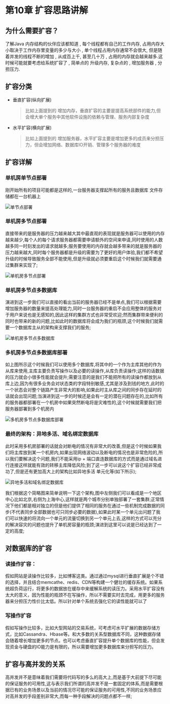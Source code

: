 # 第10章 扩容思路讲解

## 为什么需要扩容？

了解Java 内存结构的伙伴应该都知道 , 每个线程都有自己的工作内存, 占用内存大小取决于工作内存里变量的多少与大小 , 单个线程占用内存通常不会很大, 但是随着并发的线程不断的增加 , 从成百上千, 甚至几十万 , 占用的内存就会越来越多.这时候可能就要考虑给系统扩容了 , 简单点的 升级内存, 复杂点的 , 增加服务器 , 分担压力.

## 扩容分类

+ 垂直扩容(纵向扩展)
  > 比如上面提到的 增加内存，垂直扩容的主要是提高系统部件的能力,但会增大单个服务中其他软件设施的依赖与管理、服务内部复杂度
+ 水平扩容(横向扩展) 
  > 比如上面提到的 增加服务器，水平扩容主要是增加更多的成员来分担压力，但会增加网络、数据库IO开销、管理多个服务器的难度

## 扩容详解

### 单机房单节点部署

刚开始所有的项目可能都是这样的,一台服务器支撑起所有的服务且数据库 文件存储都在一台机器上

![单节点部署](https://upload-images.jianshu.io/upload_images/12420747-1bf1d07250eb976d.png)

### 单机房多节点部署

直接带来的是服务器的压力越来越大其中最直观的表现就是服务器可以使用的内存越来越少,每个人的每个请求服务器都需要申请额外的空间来申请,同时使用的人数越多同一时刻发出的请求就越多;服务要使用的内存就会越多带来的就是服务器的压力越来越大,同时每个服务器都是升级的需要为了更好的用户体验,我们都不希望升级的时候导致服务全部不能使用,但是升级就必须要重启这个时候我们就需要通过集群来实现了;

![单机房多节点部署](https://upload-images.jianshu.io/upload_images/12420747-ae4a406a228403dc.png)

### 单机房多节点多数据库

演进到这一步我们可以直接的看出当前的服务器已经不是单点,我们可以根据需要增加服务器的数量来提高处理能力,同时一台服务器的重启不会应用整体的服务对于用户来说也是无感知的,因此这样的集群方式也非常受欢迎;然而集群带来便利的同时也带来的新的问题,比如此时的数据库将会成为我们的瓶颈,这个时候我们就需要一个数据库主从的架构来支撑我们的服务;

![单机房多节点多数据库](https://upload-images.jianshu.io/upload_images/12420747-a4bc9d25960a4b81.png)

### 多机房多节点多数据库部署

如上图所示这个时候我们可以使用多个数据库,将其中的一个作为主库其他的作为从库来使用,主库主要负责写操作以及必要的读操作,从库负责读操作;这样的话数据的压力就会小很多性能就会提升;需要注意的是我们不能把所有的读操作都放到从库上边,因为有很多业务会对状态类的字段特别敏感,尤其是涉及到钱的地方,此时的一个状态会对整个链路产生非常大的影响,如果此时主从库之间的同步存在延时的话就会出现问题;当演进到这一步的时候还是会有一定的潜在问题存在的,比如所有的服务器都部署在一个机房中如果突然断电将是灾难性的,这个时候就需要我们把服务器部署到多个机房内

![多机房多节点多数据库部署](https://upload-images.jianshu.io/upload_images/12420747-9f224135a2b7925d.png)

### 最终的架构：异地多活、域名绑定数据库

此时采用多机房部署的话就会对断电的情况有非常大的改善,但是这个时候如果我们将主库放到某一个机房内,如果出现网络波动以及断电的情况也是非常危险的,所以我们要解决这个问题,我们不能采用ip + 端口直连数据库的方式而是通过域名进行连接这样就能有效的转移主库降低风险;到了这一步可以说这个扩容已经非常成功了,但是还有更加高大上的架构比如异地多活 单元化等(如下所示);

![异地多活和域名绑定数据库](https://upload-images.jianshu.io/upload_images/12420747-f866be57980e5769.png)

我们根据这个简略图来简单说明一下这个架构,图中左侧我们可以看成是一个地区中心比如北京,右侧为上海中心,这样就是两个城市分别单独部署了一套集群;正常情况下他们都是相对独立的但是他们提供了相同的服务在通过一些机制完成数据的同步(不代表同步全部数据也可只同步必要的数据),如果此时某一个单元出问题了我们可以快速的将流向一个单元的流量切换到另一个单元上去,这样的方式可以充分的解决容灾的问题也提升了单机房容量的瓶颈;演进到这里可以说是已经达到了一定的高度;

## 对数据库的扩容

### 读操作扩容：

假如网站是读操作比较多，比如博客这类。通过通过mysql进行垂直扩展是个不错的选择，并且结合memcathe、redis、CDN等构建一个健壮的缓存系统。如果系统超负荷运行，将更多的数据放在缓存中来缓解系统的读压力。采用水平扩容没有太大的意义，因为性能的瓶颈不在写操作，所以不需要实时去完成，用更多的服务器来分担压力性价比太低。所以针对单个系统去强化它的读性能就可以了

### 写操作扩容

假如写操作比较多，比如大型网站的交易系统，可考虑可水平扩展的数据存储方式，比如Cassandra、Hbase等。和大多数的关系型数据库不同，这种数据存储会随着增长增加更多的节点。也可以考虑垂直扩容提升单个数据库的性能，但会发现资金与硬盘的IO能力是有限的，所以需要增加更多数据库来分担写的压力。

## 扩容与高并发的关系

高并发并不是意味着我们需要将代码写的多么的高大上,而是基于大前提下尽可能的保证服务的可用性,这与表示我们所谓的高并发不是一套固定的体系,而是需要根据已有的业务场景以及当前的情况尽可能的保证服务的可用性,不同的业务场景应对高并发的手段差别非常大,而每一种手段解决的问题点都不一样;
